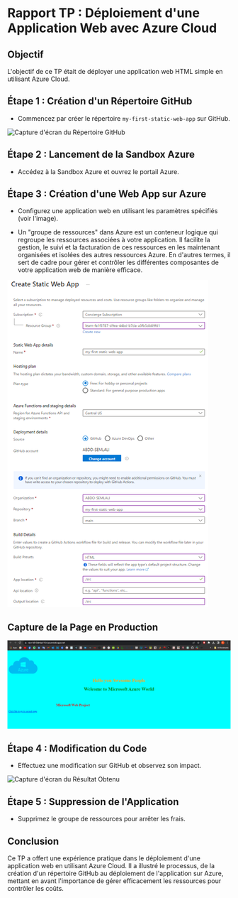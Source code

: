 # Rapport TP : Déploiement d'une Application Web avec Azure Cloud

## Objectif

L'objectif de ce TP était de déployer une application web HTML simple en utilisant Azure Cloud.

## Étape 1 : Création d'un Répertoire GitHub

- Commencez par créer le répertoire `my-first-static-web-app` sur GitHub.

![Capture d'écran du Répertoire GitHub](/TP_img/Repertoire%20GitHub.png)

## Étape 2 : Lancement de la Sandbox Azure

- Accédez à la Sandbox Azure et ouvrez le portail Azure.

## Étape 3 : Création d'une Web App sur Azure

- Configurez une application web en utilisant les paramètres spécifiés (voir l'image).

- Un "groupe de ressources" dans Azure est un conteneur logique qui regroupe les ressources associées à votre application. Il facilite la gestion, le suivi et la facturation de ces ressources en les maintenant organisées et isolées des autres ressources Azure. En d'autres termes, il sert de cadre pour gérer et contrôler les différentes composantes de votre application web de manière efficace.

![Capture d'écran des Ressources Azure](/TP_img/Ressources%20Azure.png)

## Capture de la Page en Production

![Capture d'écran de la Page en Production](/TP_img/Page%20en%20Production.png)

## Étape 4 : Modification du Code

- Effectuez une modification sur GitHub et observez son impact.

![Capture d'écran du Résultat Obtenu](/TP_img/page_apres_modification.png)

## Étape 5 : Suppression de l'Application

- Supprimez le groupe de ressources pour arrêter les frais.

## Conclusion

Ce TP a offert une expérience pratique dans le déploiement d'une application web en utilisant Azure Cloud. Il a illustré le processus, de la création d'un répertoire GitHub au déploiement de l'application sur Azure, mettant en avant l'importance de gérer efficacement les ressources pour contrôler les coûts.
